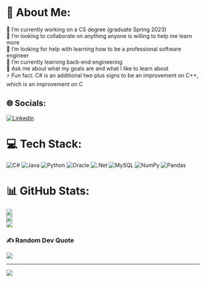 # 💫 About Me:
🔭 I’m currently working on a CS degree (graduate Spring 2023)<br>👯 I’m looking to collaborate on anything anyone is willing to help me learn more<br>🤝 I’m looking for help with learning how to be a professional software engineer<br>🌱 I’m currently learning back-end engineering<br>💬 Ask me about what my goals are and what I like to learn about<br>⚡ Fun fact: C# is an additional two plus signs to be an improvement on C++, which is an improvement on C


## 🌐 Socials:
[![LinkedIn](https://img.shields.io/badge/LinkedIn-%230077B5.svg?logo=linkedin&logoColor=white)](https://linkedin.com/in/https://www.linkedin.com/in/dalton-carter7/) 

# 💻 Tech Stack:
![C#](https://img.shields.io/badge/c%23-%23239120.svg?style=for-the-badge&logo=c-sharp&logoColor=white) ![Java](https://img.shields.io/badge/java-%23ED8B00.svg?style=for-the-badge&logo=java&logoColor=white) ![Python](https://img.shields.io/badge/python-3670A0?style=for-the-badge&logo=python&logoColor=ffdd54) ![Oracle](https://img.shields.io/badge/Oracle-F80000?style=for-the-badge&logo=oracle&logoColor=white) ![.Net](https://img.shields.io/badge/.NET-5C2D91?style=for-the-badge&logo=.net&logoColor=white) ![MySQL](https://img.shields.io/badge/mysql-%2300f.svg?style=for-the-badge&logo=mysql&logoColor=white) ![NumPy](https://img.shields.io/badge/numpy-%23013243.svg?style=for-the-badge&logo=numpy&logoColor=white) ![Pandas](https://img.shields.io/badge/pandas-%23150458.svg?style=for-the-badge&logo=pandas&logoColor=white)
# 📊 GitHub Stats:
![](https://github-readme-stats.vercel.app/api?username=DaltonC-create&theme=dracula&hide_border=false&include_all_commits=true&count_private=true)<br/>
![](https://github-readme-streak-stats.herokuapp.com/?user=DaltonC-create&theme=dracula&hide_border=false)<br/>
![](https://github-readme-stats.vercel.app/api/top-langs/?username=DaltonC-create&theme=dracula&hide_border=false&include_all_commits=true&count_private=true&layout=compact)

### ✍️ Random Dev Quote
![](https://quotes-github-readme.vercel.app/api?type=horizontal&theme=radical)

---
[![](https://visitcount.itsvg.in/api?id=DaltonC-create&icon=0&color=10)](https://visitcount.itsvg.in)
